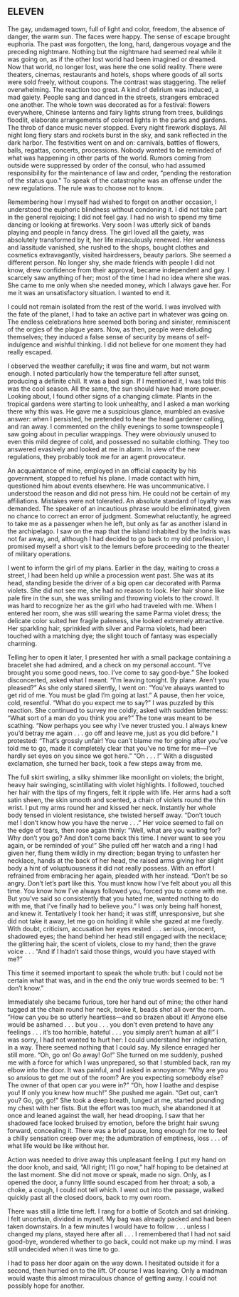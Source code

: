 ## ELEVEN

The gay, undamaged town, full of light and color, freedom, the absence of danger, the warm sun. The faces were happy. The sense of escape brought euphoria. The past was forgotten, the long, hard, dangerous voyage and the preceding nightmare. Nothing but the nightmare had seemed real while it was going on, as if the other lost world had been imagined or dreamed. Now that world, no longer lost, was here the one solid reality. There were theaters, cinemas, restaurants and hotels, shops where goods of all sorts were sold freely, without coupons. The contrast was staggering. The relief overwhelming. The reaction too great. A kind of delirium was induced, a mad gaiety. People sang and danced in the streets, strangers embraced one another. The whole town was decorated as for a festival: flowers everywhere, Chinese lanterns and fairy lights strung from trees, buildings floodlit, elaborate arrangements of colored lights in the parks and gardens. The throb of dance music never stopped. Every night firework displays. All night long fiery stars and rockets burst in the sky, and sank reflected in the dark harbor. The festivities went on and on: carnivals, battles of flowers, balls, regattas, concerts, processions. Nobody wanted to be reminded of what was happening in other parts of the world. Rumors coming from outside were suppressed by order of the consul, who had assumed responsibility for the maintenance of law and order, “pending the restoration of the status quo.” To speak of the catastrophe was an offense under the new regulations. The rule was to choose not to know.  

Remembering how I myself had wished to forget on another occasion, I understood the euphoric blindness without condoning it. I did not take part in the general rejoicing; I did not feel gay. I had no wish to spend my time dancing or looking at fireworks. Very soon I was utterly sick of bands playing and people in fancy dress. The girl loved all the gaiety, was absolutely transformed by it, her life miraculously renewed. Her weakness and lassitude vanished, she rushed to the shops, bought clothes and cosmetics extravagantly, visited hairdressers, beauty parlors. She seemed a different person. No longer shy, she made friends with people I did not know, drew confidence from their approval, became independent and gay. I scarcely saw anything of her; most of the time I had no idea where she was. She came to me only when she needed money, which I always gave her. For me it was an unsatisfactory situation. I wanted to end it.  

I could not remain isolated from the rest of the world. I was involved with the fate of the planet, I had to take an active part in whatever was going on. The endless celebrations here seemed both boring and sinister, reminiscent of the orgies of the plague years. Now, as then, people were deluding themselves; they induced a false sense of security by means of self-indulgence and wishful thinking. I did not believe for one moment they had really escaped.  

I observed the weather carefully; it was fine and warm, but not warm enough. I noted particularly how the temperature fell after sunset, producing a definite chill. It was a bad sign. If I mentioned it, I was told this was the cool season. All the same, the sun should have had more power. Looking about, I found other signs of a changing climate. Plants in the tropical gardens were starting to look unhealthy, and I asked a man working there why this was. He gave me a suspicious glance, mumbled an evasive answer: when I persisted, he pretended to hear the head gardener calling, and ran away. I commented on the chilly evenings to some townspeople I saw going about in peculiar wrappings. They were obviously unused to even this mild degree of cold, and possessed no suitable clothing. They too answered evasively and looked at me in alarm. In view of the new regulations, they probably took me for an agent provocateur.  

An acquaintance of mine, employed in an official capacity by his government, stopped to refuel his plane. I made contact with him, questioned him about events elsewhere. He was uncommunicative. I understood the reason and did not press him. He could not be certain of my affiliations. Mistakes were not tolerated. An absolute standard of loyalty was demanded. The speaker of an incautious phrase would be eliminated, given no chance to correct an error of judgment. Somewhat reluctantly, he agreed to take me as a passenger when he left, but only as far as another island in the archipelago. I saw on the map that the island inhabited by the Indris was not far away, and, although I had decided to go back to my old profession, I promised myself a short visit to the lemurs before proceeding to the theater of military operations.  

I went to inform the girl of my plans. Earlier in the day, waiting to cross a street, I had been held up while a procession went past. She was at its head, standing beside the driver of a big open car decorated with Parma violets. She did not see me, she had no reason to look. Her hair shone like pale fire in the sun, she was smiling and throwing violets to the crowd. It was hard to recognize her as the girl who had traveled with me. When I entered her room, she was still wearing the same Parma violet dress; the delicate color suited her fragile paleness, she looked extremely attractive. Her sparkling hair, sprinkled with silver and Parma violets, had been touched with a matching dye; the slight touch of fantasy was especially charming.  

Telling her to open it later, I presented her with a small package containing a bracelet she had admired, and a check on my personal account. “I’ve brought you some good news, too. I’ve come to say good-bye.” She looked disconcerted, asked what I meant. “I’m leaving tonight. By plane. Aren’t you pleased?” As she only stared silently, I went on: “You’ve always wanted to get rid of me. You must be glad I’m going at last.” A pause, then her voice, cold, resentful. “What do you expect me to say?” I was puzzled by this reaction. She continued to survey me coldly, asked with sudden bitterness: “What sort of a man do you think you are?” The tone was meant to be scathing. “Now perhaps you see why I’ve never trusted you. I always knew you’d betray me again . . . go off and leave me, just as you did before.” I protested: “That’s grossly unfair! You can’t blame me for going after you’ve told me to go, made it completely clear that you’ve no time for me—I’ve hardly set eyes on you since we got here.” “Oh . . . !” With a disgusted exclamation, she turned her back, took a few steps away from me.  

The full skirt swirling, a silky shimmer like moonlight on violets; the bright, heavy hair swinging, scintillating with violet highlights. I followed, touched her hair with the tips of my fingers, felt it ripple with life. Her arms had a soft satin sheen, the skin smooth and scented, a chain of violets round the thin wrist. I put my arms round her and kissed her neck. Instantly her whole body tensed in violent resistance, she twisted herself away. “Don’t touch me! I don’t know how you have the nerve . . .” Her voice seemed to fail on the edge of tears, then rose again thinly: “Well, what are you waiting for? Why don’t you go? And don’t come back this time. I never want to see you again, or be reminded of you!” She pulled off her watch and a ring I had given her, flung them wildly in my direction; began trying to unfasten her necklace, hands at the back of her head, the raised arms giving her slight body a hint of voluptuousness it did not really possess. With an effort I refrained from embracing her again, pleaded with her instead. “Don’t be so angry. Don’t let’s part like this. You must know how I’ve felt about you all this time. You know how I’ve always followed you, forced you to come with me. But you’ve said so consistently that you hated me, wanted nothing to do with me, that I’ve finally had to believe you.” I was only being half honest, and knew it. Tentatively I took her hand; it was stiff, unresponsive, but she did not take it away, let me go on holding it while she gazed at me fixedly. With doubt, criticism, accusation her eyes rested . . . serious, innocent, shadowed eyes; the hand behind her head still engaged with the necklace; the glittering hair, the scent of violets, close to my hand; then the grave voice . . . “And if I hadn’t said those things, would you have stayed with me?”  

This time it seemed important to speak the whole truth: but I could not be certain what that was, and in the end the only true words seemed to be: “I don’t know.”  

Immediately she became furious, tore her hand out of mine; the other hand tugged at the chain round her neck, broke it, beads shot all over the room. “How can you be so utterly heartless—and so brazen about it! Anyone else would be ashamed . . . but you . . . you don’t even pretend to have any feelings . . . it’s too horrible, hateful . . . you simply aren’t human at all!” I was sorry, I had not wanted to hurt her: I could understand her indignation, in a way. There seemed nothing that I could say. My silence enraged her still more. “Oh, go on! Go away! Go!” She turned on me suddenly, pushed me with a force for which I was unprepared, so that I stumbled back, ran my elbow into the door. It was painful, and I asked in annoyance: “Why are you so anxious to get me out of the room? Are you expecting somebody else? The owner of that open car you were in?” “Oh, how I loathe and despise you! If only you knew how much!” She pushed me again. “Get out, can’t you? Go, go, go!” She took a deep breath, lunged at me, started pounding my chest with her fists. But the effort was too much, she abandoned it at once and leaned against the wall, her head drooping. I saw that her shadowed face looked bruised by emotion, before the bright hair swung forward, concealing it. There was a brief pause, long enough for me to feel a chilly sensation creep over me; the adumbration of emptiness, loss . . . of what life would be like without her.  

Action was needed to drive away this unpleasant feeling. I put my hand on the door knob, and said, “All right; I’ll go now,” half hoping to be detained at the last moment. She did not move or speak, made no sign. Only, as I opened the door, a funny little sound escaped from her throat; a sob, a choke, a cough, I could not tell which. I went out into the passage, walked quickly past all the closed doors, back to my own room.  

There was still a little time left. I rang for a bottle of Scotch and sat drinking. I felt uncertain, divided in myself. My bag was already packed and had been taken downstairs. In a few minutes I would have to follow . . . unless I changed my plans, stayed here after all . . . I remembered that I had not said good-bye, wondered whether to go back, could not make up my mind. I was still undecided when it was time to go.  

I had to pass her door again on the way down. I hesitated outside it for a second, then hurried on to the lift. Of course I was leaving. Only a madman would waste this almost miraculous chance of getting away. I could not possibly hope for another.  
